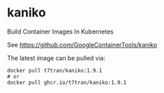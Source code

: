 # kaniko
Build Container Images In Kubernetes

See https://github.com/GoogleContainerTools/kaniko

The latest image can be pulled via:

```
docker pull t7tran/kaniko:1.9.1
# or
docker pull ghcr.io/t7tran/kaniko:1.9.1

```